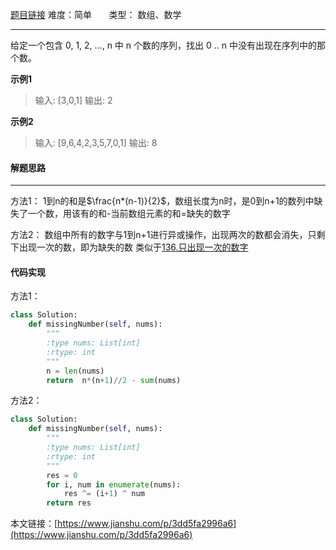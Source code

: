  [题目链接](https://leetcode-cn.com/problems/missing-number/)
难度：简单          &nbsp;&nbsp;&nbsp;&nbsp;&nbsp;&nbsp;类型：  数组、数学
***
 给定一个包含 0, 1, 2, ..., n 中 n 个数的序列，找出 0 .. n 中没有出现在序列中的那个数。

 
**示例1**
> 输入: [3,0,1]
输出: 2

**示例2**
>输入: [9,6,4,2,3,5,7,0,1]
输出: 8

#### 解题思路
***
方法1：
 1到n的和是$\frac{n*(n-1)}{2}$，数组长度为n时，是0到n+1的数列中缺失了一个数，用该有的和-当前数组元素的和=缺失的数字

方法2：
数组中所有的数字与1到n+1进行异或操作，出现两次的数都会消失，只剩下出现一次的数，即为缺失的数
类似于[136.只出现一次的数字](https://www.jianshu.com/p/f3c2a20da915)



#### 代码实现
方法1：
```python
class Solution:
    def missingNumber(self, nums):
        """
        :type nums: List[int]
        :rtype: int
        """
        n = len(nums)
        return  n*(n+1)//2 - sum(nums) 
```
方法2：
```python
class Solution:
    def missingNumber(self, nums):
        """
        :type nums: List[int]
        :rtype: int
        """
        res = 0
        for i, num in enumerate(nums):
            res ^= (i+1) ^ num
        return res
```

本文链接：[https://www.jianshu.com/p/3dd5fa2996a6](https://www.jianshu.com/p/3dd5fa2996a6)
